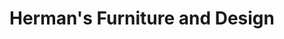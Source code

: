 ---
title: "Herman's Furniture and Design"
url: /avon-lake/hermans-furniture-and-design/
shop: Möbel
---
